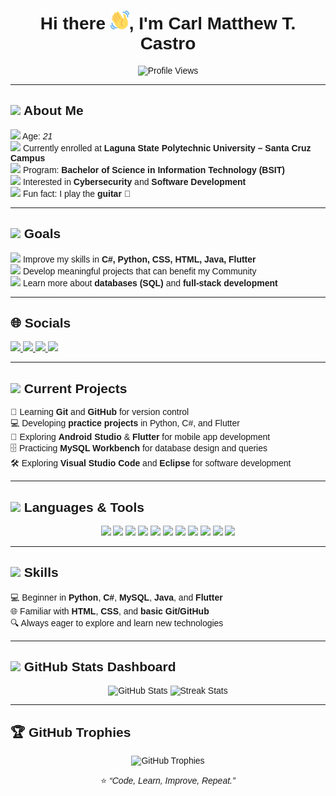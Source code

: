 <!-- Import Google Font -->
<link href="https://fonts.googleapis.com/css2?family=Poppins:wght@400;600&display=swap" rel="stylesheet">

<style>
  body {
    font-family: 'Poppins', sans-serif;
  }
</style>

<div align="center">

# Hi there <img src="https://raw.githubusercontent.com/twitter/twemoji/master/assets/svg/1f44b.svg" width="30"/>, I'm **Carl Matthew T. Castro**  

![Profile Views](https://komarev.com/ghpvc/?username=carlmatthewcastro&label=Profile%20Views&color=blue&style=flat)

</div>

---

## <img src="https://raw.githubusercontent.com/carlmatthewcastro/carlmatthewcastro/main/assets/aboutme.png" width="25"/> About Me  
<img src="https://img.icons8.com/color/48/birthday-cake.png" width="20"/> Age: *21*  
<img src="https://img.icons8.com/color/48/graduation-cap.png" width="20"/> Currently enrolled at **Laguna State Polytechnic University – Santa Cruz Campus**  
<img src="https://img.icons8.com/color/48/open-book.png" width="20"/> Program: **Bachelor of Science in Information Technology (BSIT)**  
<img src="https://img.icons8.com/external-flaticons-flat-flat-icons/64/external-cybersecurity-technology-flaticons-flat-flat-icons.png" width="20"/> Interested in **Cybersecurity** and **Software Development**  
<img src="https://img.icons8.com/color/48/guitar.png" width="20"/> Fun fact: I play the **guitar** 🎸  

---

## <img src="https://raw.githubusercontent.com/carlmatthewcastro/carlmatthewcastro/main/assets/goals.png" width="25"/> Goals  
<img src="https://img.icons8.com/color/48/source-code.png" width="20"/> Improve my skills in **C#, Python, CSS, HTML, Java, Flutter**  
<img src="https://img.icons8.com/color/48/idea.png" width="20"/> Develop meaningful projects that can benefit my Community  
<img src="https://img.icons8.com/color/48/database.png" width="20"/> Learn more about **databases (SQL)** and **full-stack development**  

---

## 🌐 Socials

<a href="https://facebook.com/ymkze.xviii" target="_blank">
  <img src="https://img.icons8.com/color/48/facebook.png" width="30"/>
</a>
<a href="https://instagram.com/ymkze.xviii" target="_blank">
  <img src="https://img.icons8.com/color/48/instagram-new.png" width="30"/>
</a>
<a href="https://youtube.com/@ymkzexviii" target="_blank">
  <img src="https://img.icons8.com/color/48/youtube-play.png" width="30"/>
</a>
<a href="mailto:ymkze.xviii@gmail.com" target="_blank">
  <img src="https://img.icons8.com/color/48/gmail-new.png" width="30"/>
</a>

---

## <img src="https://img.icons8.com/color/48/project.png" width="25"/> Current Projects  

📖 Learning **Git** and **GitHub** for version control  
💻 Developing **practice projects** in Python, C#, and Flutter  
📲 Exploring **Android Studio** & **Flutter** for mobile app development  
🗄 Practicing **MySQL Workbench** for database design and queries  
🛠 Exploring **Visual Studio Code** and **Eclipse** for software development  

---

## <img src="https://img.icons8.com/color/48/code.png" width="25"/> Languages & Tools  

<div align="center">

<a href="https://learn.microsoft.com/en-us/dotnet/csharp/"><img src="https://cdn.jsdelivr.net/gh/devicons/devicon/icons/csharp/csharp-original.svg" width="40"/></a>
<a href="https://www.java.com/"><img src="https://cdn.jsdelivr.net/gh/devicons/devicon/icons/java/java-original.svg" width="40"/></a>
<a href="https://www.python.org/"><img src="https://cdn.jsdelivr.net/gh/devicons/devicon/icons/python/python-original.svg" width="40"/></a>
<a href="https://developer.mozilla.org/en-US/docs/Web/HTML"><img src="https://cdn.jsdelivr.net/gh/devicons/devicon/icons/html5/html5-original.svg" width="40"/></a>
<a href="https://developer.mozilla.org/en-US/docs/Web/CSS"><img src="https://cdn.jsdelivr.net/gh/devicons/devicon/icons/css3/css3-original.svg" width="40"/></a>
<a href="https://www.mysql.com/"><img src="https://cdn.jsdelivr.net/gh/devicons/devicon/icons/mysql/mysql-original.svg" width="40"/></a>
<a href="https://flutter.dev/"><img src="https://cdn.jsdelivr.net/gh/devicons/devicon/icons/flutter/flutter-original.svg" width="40"/></a>
<a href="https://developer.android.com/studio"><img src="https://cdn.jsdelivr.net/gh/devicons/devicon/icons/androidstudio/androidstudio-original.svg" width="40"/></a>
<a href="https://www.figma.com/"><img src="https://cdn.jsdelivr.net/gh/devicons/devicon/icons/figma/figma-original.svg" width="40"/></a>
<a href="https://code.visualstudio.com/"><img src="https://cdn.jsdelivr.net/gh/devicons/devicon/icons/vscode/vscode-original.svg" width="40"/></a>
<a href="https://www.eclipse.org/"><img src="https://cdn.jsdelivr.net/gh/devicons/devicon/icons/eclipse/eclipse-original.svg" width="40"/></a>

</div>

---

## <img src="https://img.icons8.com/color/48/computer-support.png" width="25"/> Skills  
💻 Beginner in **Python**, **C#**, **MySQL**, **Java**, and **Flutter**  
🌐 Familiar with **HTML**, **CSS**, and **basic Git/GitHub**  
🔍 Always eager to explore and learn new technologies  

---

## <img src="https://img.icons8.com/color/48/combo-chart.png" width="25"/> GitHub Stats Dashboard

<div align="center">

  <img src="https://github-readme-stats.vercel.app/api?username=carlmatthewcastro&show_icons=true&theme=radical&hide_border=false" alt="GitHub Stats" />
  <img src="https://streak-stats.demolab.com?user=carlmatthewcastro&theme=radical&hide_border=false" alt="Streak Stats" />
  
</div>

---

## 🏆 GitHub Trophies 
<div align="center">

  <img src="https://github-profile-trophy.vercel.app/?username=carlmatthewcastro&theme=radical&no-frame=false&no-bg=true&margin-w=4" alt="GitHub Trophies" />

⭐ *“Code, Learn, Improve, Repeat.”*

</div>
